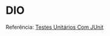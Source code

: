 # DIO

Referência: 
[Testes Unitários Com JUnit](https://github.com/willyancaetano/junit5-exemplos)
